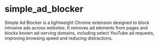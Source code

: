 # simple_ad_blocker
Simple Ad Blocker is a lightweight Chrome extension designed to block intrusive ads across websites. It removes ad elements from pages and blocks known ad-serving domains, including select YouTube ad requests, improving browsing speed and reducing distractions.
